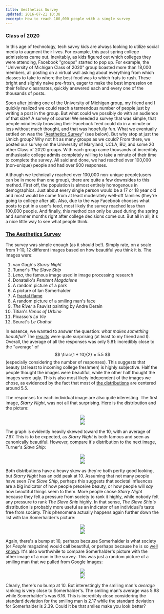 ```yaml
---
title: Aesthetics Survey
updated: 2016-07-21 10:38
excerpt: How to reach 100,000 people with a single survey
---
```

### Class of 2020

In this age of technology, tech savvy kids are always looking to utilize social media to augment their lives. For example, this past spring college admissions came out. Inevitably, as kids figured out which colleges they were attending, Facebook "groups" started to pop up. For example, the "University of Michigan Class of 2020" group boasted more than 18,000 members, all posting on a virtual wall asking about everything from which classes to take to where the best food was to which frats to rush. These bright and slightly naive pre-frosh, eager to make the best impression on their fellow classmates, quickly answered each and every one of the thousands of posts. 

Soon after joining one of the University of Michigan group, my friend and I quickly realized we could reach a termendous number of people just by writing a post in the group. But what could we possibly do with an audience of that size? A survey of course! We needed a survey that was simple, that people mindlessly browsing their Facebook feed could do in a minute or less without much thought, and that was hopefully fun. What we eventually settled on was the "[Aesthetics Survey](https://docs.google.com/forms/d/e/1FAIpQLSfhZn0rNcjnSBVY_LjgMr08SReBNQCFEeD7SlLBrvzUq6nyMw/viewform)" (see below). But why stop at just the Umich group? Why not hit as many groups as we could? From there, we posted our survey on the University of Maryland, UCLA, BU, and some 20 other Class of 2020 groups. With each group came thousands of incredibly enthusiastic college admits completely willing to take a minute of their time to complete the survey. All said and done, we had reached over 100,000 (non-unique) people and had over 900 responses.

Although we technically reached over 100,000 non-unique people(users can be in more than one group), there are quite a few downsides to this method. First off, the population is almost entirely homogenous in demographics. Just about every single person would be a 17 or 18 year old and most would be come from at least moderately well-off families (they're going to college after all). Also, due to the way Facebook chooses what posts to put in a user's feed, most likely the survey reached less than 100,000 people. And finally, this method can only be used during the spring and summer months right after college decisions come out. But all in all, it's a nice little way to see what people think.

### [The Aesthetics Survey](https://docs.google.com/forms/d/e/1FAIpQLSfhZn0rNcjnSBVY_LjgMr08SReBNQCFEeD7SlLBrvzUq6nyMw/viewform)

The survey was simple enough (as it should be!). Simply rate, on a scale from 1-10, 12 different images based on how beautiful you think it is. The images were:

1. van Gogh's _Starry Night_
2. Turner's _The Slave Ship_
3. _Lena_, the famous image used in image processing research
4. Donatello's _Penitent Magdalene_
5. A random picture of a park
6. A picture of Ian Somerhalder
7. A [fractal flame](http://flam3.com/flame.pdf)
8. A random picture of a smiling man's face
9. _The River_ a Fauvist painting by Andre Derain
10. Titian's _Venus of Urbino_
11. Picasso's _La Vie_
12. Seurat's _Le Chahut_

In essence, we wanted to answer the question: _what makes something beautiful?_ The [results](https://docs.google.com/spreadsheets/d/10N8JknAHfcGJABd0ETqWqru1g_Sphs8uDardLAnbnH8/edit?usp=sharing) were quite surprising (at least to my friend and I). Overall, the average of all the responses was only 5.81: incredibly close to the "average" of $$ \frac{1 + 10}{2} = 5.5 $$ (especially considering the number of responses). This suggests that beauty (at least to incoming college freshmen) is highly subjective. Half the people thought the images were beautiful, while the other half thought the images were ugly. This is also most likely independent of the images we chose, as evidenced by the fact that most of [the distributions](/assets/survey/survey_distributions.jpg) are centered around 5.5.

The responses for each individual image are also quite interesting. The first image, _Starry Night_, was not all that surprising. Here is the distribution and the picture: 

<center>
	<img src="/assets/survey/image_1.jpg">
</center>

<center>
	<img src="/assets/survey/dist_1.jpg">
</center>

The graph is evidently heavily skewed toward the 10, with an average of 7.97. This is to be expected, as _Starry Night_ is both famous and seen as canonically beautiful. However, compare it's distribution to the next image, Turner's _Slave Ship_:

<center>
	<img src="/assets/survey/image_2.jpg">
</center>

<center>
	<img src="/assets/survey/dist_2.JPG">
</center>

Both distributions have a heavy skew as they're both pertty good looking, but _Starry Night_ has an odd peak at 10. Assuming that not many people have seen _The Slave Ship_, perhaps this suggests that societal influences are a big indicator of how people preceive beauty, or how people will _say_ how beautiful things seem to them. More people chose _Starry Night_ because they felt a pressure from society to rank it highly, while nobody felt any pressure to rank _The Slave Ship_ highly. In that sense, _The Slave Ship's_ distribution is probably more useful as an indicator of an individual's taste free from society. This phenomena actually happens again further down the list with Ian Somerhalder's picture:

<center>
	<img src="/assets/survey/image_6.jpg">
</center>

<center>
	<img src="/assets/survey/dist_6.jpg">
</center>

Again, there's a bump at 10, perhaps because Somerhalder is what society (or _People_ magazine) would call beautiful, or perhaps because he is so [well known](https://www.youtube.com/watch?v=cebFWOlx848). It's also worthwhile to compare Somerhalder's picture with the other image of a man in the survey. This was just a random picture of a smiling man that we pulled from Google Images:

<center>
	<img src="/assets/survey/image_8.jpg">
</center>

<center>
	<img src="/assets/survey/dist_8.jpg">
</center>

Clearly, there's no bump at 10. But interestingly the smiling man's _average_ ranking is very close to Somerhalder's. The smiling man's average was 5.98 while Somerhalder's was 6.16. This is incredibly close considering the standard deviation for the smiling man is 2.17 while the standard deviation for Somerhalder is 2.39. Could it be that smiles make you look better?